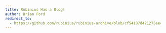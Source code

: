 ```yaml
---
title: Rubinius Has a Blog!
author: Brian Ford
redirect_to:
  - https://github.com/rubinius/rubinius-archive/blob/cf54187d421275eec7d2db0abd5d4c059755b577/_posts/2010-12-15-rubinius-has-a-blog.markdown
---
```


